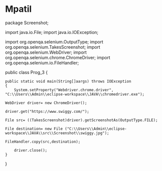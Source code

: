 # Mpatil
package Screenshot;

import java.io.File;
import java.io.IOException;

import org.openqa.selenium.OutputType;
import org.openqa.selenium.TakesScreenshot;
import org.openqa.selenium.WebDriver;
import org.openqa.selenium.chrome.ChromeDriver;
import org.openqa.selenium.io.FileHandler;

public class Prog_3 {
	
	public static void main(String[]aargs) throws IOException
	{
		System.setProperty("Webdriver.chrome.driver", "C:\\Users\\Admin\\eclipse-workspace\\JAVA\\chromedriver.exe");
		
	WebDriver driver= new ChromeDriver();
	
	driver.get("https://www.swiggy.com/");
	
	File src= ((TakesScreenshot)driver).getScreenshotAs(OutputType.FILE);
	
    File destination= new File ("C:\\Users\\Admin\\eclipse-workspace\\JAVA\\src\\Screenshot\\swiggy.jpg");
	
	FileHandler.copy(src,destination);
		
		driver.close();
	}
}
